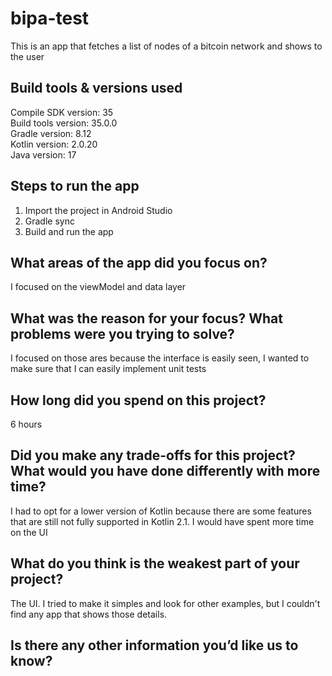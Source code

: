 # bipa-test
This is an app that fetches a list of nodes of a bitcoin network and shows to the user
## Build tools & versions used
Compile SDK version: 35  
Build tools version: 35.0.0  
Gradle version: 8.12  
Kotlin version: 2.0.20  
Java version: 17  

## Steps to run the app

1. Import the project in Android Studio  
2. Gradle sync  
3. Build and run the app 

## What areas of the app did you focus on?

I focused on the viewModel and data layer

## What was the reason for your focus? What problems were you trying to solve?

I focused on those ares because the interface is easily seen, I wanted to make sure that I can
easily implement unit tests

## How long did you spend on this project?

6 hours

## Did you make any trade-offs for this project? What would you have done differently with more time?

I had to opt for a lower version of Kotlin because there are some features that are still not fully
supported in Kotlin 2.1. I would have spent more time on the UI

## What do you think is the weakest part of your project?

The UI. I tried to make it simples and look for other examples, but I couldn't find 
any app that shows those details.

## Is there any other information you’d like us to know?